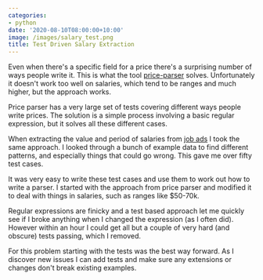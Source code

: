 ```yaml
---
categories:
- python
date: '2020-08-10T08:00:00+10:00'
image: /images/salary_test.png
title: Test Driven Salary Extraction
---
```


Even when there's a specific field for a price there's a surprising number of ways people write it.
This is what the tool [price-parser](https://github.com/scrapinghub/price-parser) solves.
Unfortunately it doesn't work too well on salaries, which tend to be ranges and much higher, but the approach works.

Price parser has a very large set of tests covering different ways people write prices.
The solution is a simple process involving a basic regular expression, but it solves all these different cases.

When extracting the value and period of salaries from [job ads](/common-crawl-job-ads) I took the same approach.
I looked through a bunch of example data to find different patterns, and especially things that could go wrong.
This gave me over fifty test cases.

It was very easy to write these test cases and use them to work out how to write a parser.
I started with the approach from price parser and modified it to deal with things in salaries, such as ranges like \$50-70k.

Regular expressions are finicky and a test based approach let me quickly see if I broke anything when I changed the expression (as I often did).
However within an hour I could get all but a couple of very hard (and obscure) tests passing, which I removed.

For this problem starting with the tests was the best way forward.
As I discover new issues I can add tests and make sure any extensions or changes don't break existing examples.